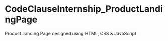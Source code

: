 # CodeClauseInternship_ProductLandingPage
Product Landing Page designed using HTML, CSS &amp; JavaScript
